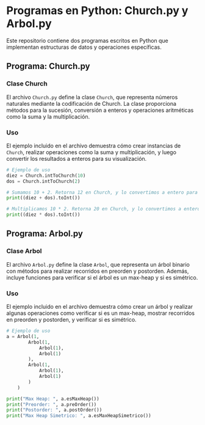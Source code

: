 # Programas en Python: Church.py y Arbol.py

Este repositorio contiene dos programas escritos en Python que implementan estructuras de datos y operaciones específicas.

## Programa: Church.py

### Clase Church

El archivo `Church.py` define la clase `Church`, que representa números naturales mediante la codificación de Church. La clase proporciona métodos para la sucesión, conversión a enteros y operaciones aritméticas como la suma y la multiplicación.

### Uso

El ejemplo incluido en el archivo demuestra cómo crear instancias de `Church`, realizar operaciones como la suma y multiplicación, y luego convertir los resultados a enteros para su visualización.

```python
# Ejemplo de uso
diez = Church.intToChurch(10)
dos = Church.intToChurch(2)

# Sumamos 10 + 2. Retorna 12 en Church, y lo convertimos a entero para mostrarlo en consola
print((diez + dos).toInt())

# Multiplicamos 10 * 2. Retorna 20 en Church, y lo convertimos a entero para mostrarlo en consola
print((diez * dos).toInt())
```

## Programa: Arbol.py

### Clase Arbol

El archivo `Arbol.py` define la clase `Arbol`, que representa un árbol binario con métodos para realizar recorridos en preorden y postorden. Además, incluye funciones para verificar si el árbol es un max-heap y si es simétrico.

### Uso

El ejemplo incluido en el archivo demuestra cómo crear un árbol y realizar algunas operaciones como verificar si es un max-heap, mostrar recorridos en preorden y postorden, y verificar si es simétrico.

```python
# Ejemplo de uso
a = Arbol(1,
        Arbol(1,
            Arbol(1),
            Arbol(1)
        ),
        Arbol(1,
            Arbol(1),
            Arbol(1)
        )
    )

print("Max Heap: ", a.esMaxHeap())
print("Preorder: ", a.preOrder())
print("Postorder: ", a.postOrder())
print("Max Heap Simetrico: ", a.esMaxHeapSimetrico())
```